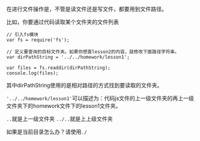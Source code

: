 在进行文件操作是，不管是读文件还是写文件，都要用到文件路径。

比如，你要通过代码读取某个文件夹的文件列表


```
// 引入fs模块
var fs = require('fs');

// 定义要查询的目标文件夹。如果你想查lesson2的内容，就修改下面路径字符串。
var dirPathString = '../../homework/lesson1';

var files = fs.readdir(dirPathString);
console.log(files);
```

其中dirPathString使用的是相对路径的方式找到要读取的文件夹。

`'../../homework/lesson1'`可以描述为：代码js文件的上一级文件夹的再上一级文件夹下的homework文件下的lesson1文件夹。

`..`就是上一级文件夹
`../..`就是上上级文件夹

如果是当前目录怎么办？请使用`./`
